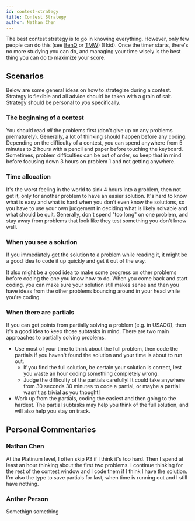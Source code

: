 ```yaml
---
id: contest-strategy
title: Contest Strategy
author: Nathan Chen
---
```


The best contest strategy is to go in knowing everything. However, only few people can do this (see [BenQ](https://codeforces.com/profile/benq) or [TMW](https://codeforces.com/profile/tmwilliamlin168)) (I kid). Once the timer starts, there's no more studying you can do, and managing your time wisely is the best thing you can do to maximize your score.

## Scenarios

Below are some general ideas on how to strategize during a contest.
Strategy is flexible and all advice should be taken with a grain of salt. Strategy should be personal to *you* specifically.

### The beginning of a contest
You should read *all* the problems first (don't give up on any problems prematurely). Generally, a lot of thinking should happen before any coding. Depending on the difficulty of a contest, you can spend anywhere from 5 minutes to 2 hours with a pencil and paper before touching the keyboard. Sometimes, problem difficulties can be out of order, so keep that in mind before focusing down 3 hours on problem 1 and not getting anywhere.

### Time allocation
It's the worst feeling in the world to sink 4 hours into a problem, then not get it, only for another problem to have an easier solution. It's hard to know what is easy and what is hard when you don't even know the solutions, so you have to use your own judgement in deciding what is likely solvable and what should be quit. Generally, don't spend "too long" on one problem, and stay away from problems that look like they test something you don't know well. 

### When you see a solution
If you immediately get the solution to a problem while reading it, it might be a good idea to code it up quickly and get it out of the way. 

It also might be a good idea to make some progress on other problems before coding the one you know how to do. When you come back and start coding, you can make sure your solution still makes sense and then you have ideas from the other problems bouncing around in your head while you're coding.

### When there are partials
If you can get points from partially solving a problem (e.g. in USACO), then it's a good idea to keep those subtasks in mind. There are two main approaches to partially solving problems.
- Use most of your time to think about the full problem, then code the partials if you haven't found the solution and your time is about to run out. 
  - If you find the full solution, be certain your solution is correct, lest you waste an hour coding something completely wrong.
  - Judge the difficulty of the partials carefully! It could take anywhere from 30 seconds 30 minutes to code a partial, or maybe a partial wasn't as trivial as you thought!
- Work up from the partials, coding the easiest and then going to the hardest. The partial subtasks may help you think of the full solution, and will also help you stay on track.

## Personal Commentaries
### Nathan Chen
At the Platinum level, I often skip P3 if I think it's too hard. Then I spend at least an hour thinking about the first two problems. I continue thinking for the rest of the contest window and I code them if I think I have the solution. I'm also the type to save partials for last, when time is running out and I still have nothing.

### Anther Person
Somethign something

